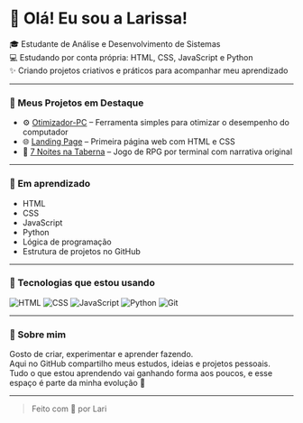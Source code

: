 # 👋 Olá! Eu sou a Larissa!

🎓 Estudante de Análise e Desenvolvimento de Sistemas  
💻 Estudando por conta própria: HTML, CSS, JavaScript e Python  
✨ Criando projetos criativos e práticos para acompanhar meu aprendizado

---

### 📌 Meus Projetos em Destaque

- ⚙️ [Otimizador-PC](https://github.com/lari-prj/Otimizador-pc) – Ferramenta simples para otimizar o desempenho do computador
- 🌐 [Landing Page](https://github.com/lari-prj/Landing-page) – Primeira página web com HTML e CSS
- 🎲 [7 Noites na Taberna](https://github.com/lari-prj/7-Noites-Na-Taberna) – Jogo de RPG por terminal com narrativa original

---

### 🧠 Em aprendizado

- HTML  
- CSS  
- JavaScript  
- Python  
- Lógica de programação  
- Estrutura de projetos no GitHub  

---

### 🚀 Tecnologias que estou usando

![HTML](https://img.shields.io/badge/HTML5-E34F26?style=flat&logo=html5&logoColor=white)
![CSS](https://img.shields.io/badge/CSS3-1572B6?style=flat&logo=css3&logoColor=white)
![JavaScript](https://img.shields.io/badge/JavaScript-F7DF1E?style=flat&logo=javascript&logoColor=black)
![Python](https://img.shields.io/badge/Python-3776AB?style=flat&logo=python&logoColor=white)
![Git](https://img.shields.io/badge/Git-F05032?style=flat&logo=git&logoColor=white)

---

### 💬 Sobre mim

Gosto de criar, experimentar e aprender fazendo.  
Aqui no GitHub compartilho meus estudos, ideias e projetos pessoais.  
Tudo o que estou aprendendo vai ganhando forma aos poucos, e esse espaço é parte da minha evolução 🚀

---

> Feito com 💙 por Lari

